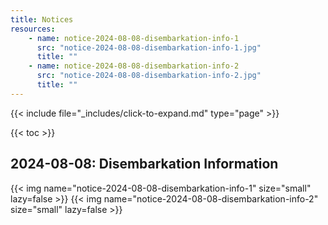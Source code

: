 ```yaml
---
title: Notices
resources:
    - name: notice-2024-08-08-disembarkation-info-1
      src: "notice-2024-08-08-disembarkation-info-1.jpg"
      title: ""
    - name: notice-2024-08-08-disembarkation-info-2
      src: "notice-2024-08-08-disembarkation-info-2.jpg"
      title: ""
---
```


{{< include file="_includes/click-to-expand.md" type="page" >}}

{{< toc >}}

## 2024-08-08: Disembarkation Information

{{< img name="notice-2024-08-08-disembarkation-info-1" size="small" lazy=false >}}
{{< img name="notice-2024-08-08-disembarkation-info-2" size="small" lazy=false >}}
